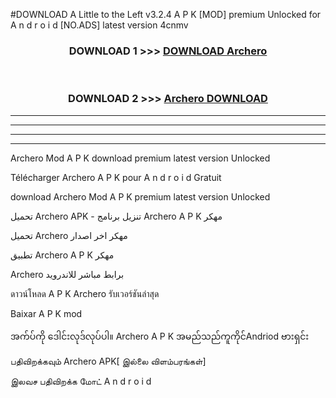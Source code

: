 #DOWNLOAD A Little to the Left v3.2.4 A P K [MOD] premium Unlocked for A n d r o i d [NO.ADS] latest version 4cnmv 



<div align="center">

<h3>DOWNLOAD 1 >>> <a href="https://downloadmod1.web.app/?judul=Archero ">DOWNLOAD Archero </a></h3><br>

<h3>DOWNLOAD 2 >>> <a href="https://downloadmod1.web.app/?judul=Archero ">Archero  DOWNLOAD </a></h3>

</div>


----------------------------------------------------------

----------------------------------------------------------

----------------------------------------------------------

----------------------------------------------------------


Archero  Mod A P K download premium latest version Unlocked

Télécharger Archero  A P K pour A n d r o i d Gratuit

download Archero  Mod A P K premium latest version Unlocked

تحميل Archero  APK - تنزيل برنامج Archero  A P K مهكر

تحميل Archero  مهكر اخر اصدار

تطبيق Archero  A P K مهكر

Archero  برابط مباشر للاندرويد

ดาวน์โหลด A P K Archero  รับเวอร์ชันล่าสุด

Baixar A P K mod

အက်ပ်ကို ဒေါင်းလုဒ်လုပ်ပါ။ Archero  A P K အမည်သည်ကူကိုင်Andriod ဗားရှင်း

பதிவிறக்கவும் Archero  APK[ இல்லை விளம்பரங்கள்] 
 
இலவச பதிவிறக்க மோட் A n d r o i d



